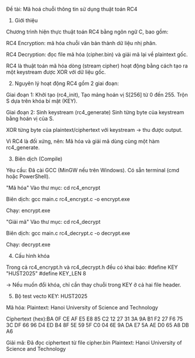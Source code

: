 Đề tài: Mã hoá chuỗi thông tin sử dụng thuật toán RC4 

1. Giới thiệu
   
Chương trình hiện thực thuật toán RC4 bằng ngôn ngữ C, bao gồm: 

RC4 Encryption: mã hóa chuỗi văn bản thành dữ liệu nhị phân. 

RC4 Decryption: đọc file mã hóa (cipher.bin) và giải mã lại về plaintext gốc. 

RC4 là thuật toán mã hóa dòng (stream cipher) hoạt động bằng cách tạo ra một keystream được XOR với dữ liệu gốc.

2. Nguyên lý hoạt động RC4 gồm 2 giai đoạn:

Giai đoạn 1: Khởi tạo (rc4_init), Tạo mảng hoán vị S[256] từ 0 đến 255. Trộn S dựa trên khóa bí mật (KEY).

Giai đoạn 2: Sinh keystream (rc4_generate) Sinh từng byte của keystream bằng hoán vị của S.

XOR từng byte của plaintext/ciphertext với keystream → thu được output. 

Vì RC4 là đối xứng, nên: Mã hóa và giải mã dùng cùng một hàm rc4_generate.

3. Biên dịch (Compile)

Yêu cầu: Đã cài GCC (MinGW nếu trên Windows).
Có sẵn terminal (cmd hoặc PowerShell).

"Mã hóa" Vào thư mục: cd rc4_encrypt

Biên dịch: gcc main.c rc4_encrypt.c -o encrypt.exe

Chạy: encrypt.exe

"Giải mã" Vào thư mục: cd rc4_decrypt 

Biên dịch: gcc main.c rc4_decrypt.c -o decrypt.exe 

Chạy: decrypt.exe

4. Cấu hình khóa

Trong cả rc4_encrypt.h và rc4_decrypt.h đều có khai báo: #define KEY "HUST2025" #define KEY_LEN 8

-> Nếu muốn đổi khóa, chỉ cần thay chuỗi trong KEY ở cả hai file header.

5. Bộ test vecto KEY: HUST2025

Mã hóa: Plaintext: Hanoi University of Science and Technology

Ciphertext (hex):BA 0F CE AF E5 E8 85 C2 12 27 31 3A 9A B1 F2 27 F6 75 3C DF 66 96 D4 ED B4 8F 5E 59 5F C0 04 6E 9A DA E7 5A AE D0 65 A8 DB A6 

Giải mã: Đã đọc ciphertext từ file cipher.bin Plaintext: Hanoi University of Science and Technology


